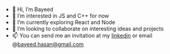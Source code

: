 - 👋 Hi, I’m Bayeed
- 👀 I’m interested in JS and C++ for now
- 🌱 I’m currently exploring React and Node
- 💞️ I’m looking to collaborate on interesting ideas and projects
- 📫 You can send me an invitation at my [linkedin](https://www.linkedin.com/in/bayeed-hasan-723289174/) or email @bayeed.hasan@gmail.com

<!---
BayeedHZihan/BayeedHZihan is a ✨ special ✨ repository because its `README.md` (this file) appears on your GitHub profile.
You can click the Preview link to take a look at your changes.
--->
